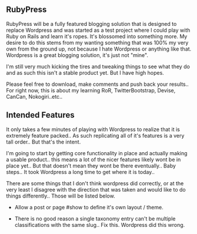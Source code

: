 RubyPress
---------

RubyPress will be a fully featured blogging solution that is designed to replace Wordpress and was started as a test
project where I could play with Ruby on Rails and learn it's ropes.  It's blossomed into something more.  My desire to
do this stems from my wanting something that was 100% my very own from the ground up, not because I hate Wordpress or
anything like that.  Wordpress is a great blogging solution, it's just not "mine".

I'm still very much kicking the tires and tweaking things to see what they do and as such this isn't a stable product yet.
But I have high hopes.

Please feel free to download, make comments and push back your results.. For right now, this is about my learning RoR,
TwitterBootstrap, Devise, CanCan, Nokogiri..etc..



Intended Features
-----------------

It only takes a few minutes of playing with Wordpress to realize that it is extremely feature packed..  As such replicating
all of it's features is a very tall order.. But that's the intent.

I'm going to start by getting core functionality in place and actually making a usable product.. this means a lot of the
nicer features likely wont be in place yet..  But that doesn't mean they wont be there eventually.. Baby steps.. It took
Wordpress a long time to get where it is today..

There are some things that I don't think wordpress did correctly, or at the very least I disagree with the direction that
was taken and would like to do things differently..  Those will be listed below.


  * Allow a post or page #show to define it's own layout / theme.

  * There is no good reason a single taxonomy entry can't be multiple classifications with the same slug.. Fix this.  Wordpress did this wrong.
